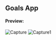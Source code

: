 ## Goals App

#### Preview:



![Capture](https://user-images.githubusercontent.com/117487712/224565086-e428d239-f85d-4536-b77b-4d9158b3cbe0.JPG)
![Capture1](https://user-images.githubusercontent.com/117487712/224565089-fa9c51e0-b570-4f80-a2b6-97732ffaf245.JPG)

